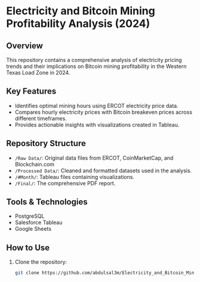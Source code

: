 # Electricity and Bitcoin Mining Profitability Analysis (2024)

## Overview
This repository contains a comprehensive analysis of electricity pricing trends and their implications on Bitcoin mining profitability in the Western Texas Load Zone in 2024.

## Key Features
- Identifies optimal mining hours using ERCOT electricity price data.
- Compares hourly electricity prices with Bitcoin breakeven prices across different timeframes.
- Provides actionable insights with visualizations created in Tableau.

## Repository Structure
- `/Raw Data/`: Original data files from ERCOT, CoinMarketCap, and Blockchain.com
- `/Processed Data/`: Cleaned and formatted datasets used in the analysis.
- `/#Month/`: Tableau files containing visualizations.
- `/Final/`: The comprehensive PDF report.

## Tools & Technologies
- PostgreSQL
- Salesforce Tableau
- Google Sheets

## How to Use
1. Clone the repository:
   ```bash
   git clone https://github.com/abdulsal3m/Electricity_and_Bitcoin_Mining_Profitability_Analysis_2024
